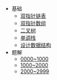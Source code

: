 * 基础
  * [双指针链表](algorithm/pointerlist.md)
  * [双指针数组](algorithm/pointerarray.md)
  * [二叉树](algorithm/binarytree.md)
  * [单调栈](algorithm/monotonicstack.md)
  * [设计数据结构](algorithm/design.md)
* 题解
  * [0000~1000](solutions/1000.md)
  * [1000~2000](solutions/2000.md)
  * [2000~2999](solutions/3000.md)